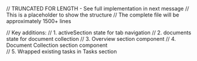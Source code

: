 // TRUNCATED FOR LENGTH - See full implementation in next message
// This is a placeholder to show the structure
// The complete file will be approximately 1500+ lines

// Key additions:
// 1. activeSection state for tab navigation
// 2. documents state for document collection
// 3. Overview section component
// 4. Document Collection section component  
// 5. Wrapped existing tasks in Tasks section
